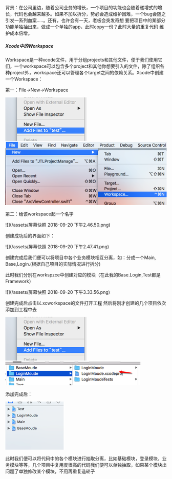 背景：在公司里边，随着公司业务的增长，一个项目的功能也会随着递增式的增长，代码也会越来越多。如果不加以拆分，势必会造成维护困难，一个bug会随之引发一系列血案.....。还有，也许会有一天，老板会突发奇想 要把项目中的某部分功能单独抽出来，做成一个单独的app，此时copy一份？此时大量的重复代码 维护成本倍增。

##### Xcode中的**Workspace**

Workspace是一种xcode文件，用于分组projects和其他文件，便于我们使用它们，一个workspace可以包含多个project和其他你想要引入的文件，除了组织各种project外，workspace还可以管理各个target之间的依赖关系。Xcode中创建一个Workspace：

第一：File-&gt;New-&gt;Workspace

![](/assets/Snip20180920_7.png)![](/assets/Snip20180920_6.png)

第二：给该workspace起一个名字

![](/assets/屏幕快照 2018-09-20 下午2.46.50.png)

创建成功后的界面如下：

![](/assets/屏幕快照 2018-09-20 下午2.47.41.png)

创建完成后我们便可以将项目中各个业务模块相互分离，如：分成一个Main, Base,Login.\(根据自己项目的实际情况进行拆分\)

此时我们分别在workspzce中创建对应的模块（在此我的Base.Login,Test都是Framework）

![](/assets/屏幕快照 2018-09-20 下午3.33.56.png)

创建完成后点击以.xcworkspace的文件打开工程 然后将刚才创建的几个项目依次添加到工程中去

![](/assets/Snip20180920_7.png)         ![](/assets/Snip20180920_8.png)



添加完成后：

![](/assets/Snip20180920_13.png)



此时我们便可以将代码中的各个模块进行抽取分离，比如基础模块，登录模块，业务模块等等，几个项目中复用度很高的代码我们便可以单独抽取，如果某个模块出问题了单独修改某个模块，不用再重复造轮子

